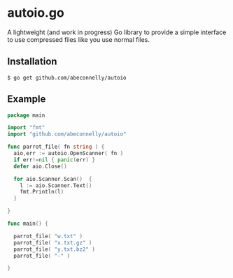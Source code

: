 autoio.go
=========

A lightweight (and work in progress) Go library to provide a simple interface to use compressed files
like you use normal files.

Installation
------------

    $ go get github.com/abeconnelly/autoio

Example
-------

```go
package main

import "fmt"
import "github.com/abeconnelly/autoio"

func parrot_file( fn string ) {
  aio,err := autoio.OpenScanner( fn )
  if err!=nil { panic(err) }
  defer aio.Close()

  for aio.Scanner.Scan()  {
    l := aio.Scanner.Text()
    fmt.Println(l)
  }

}

func main() {

  parrot_file( "w.txt" )
  parrot_file( "x.txt.gz" )
  parrot_file( "y.txt.bz2" )
  parrot_file( "-" )

}
```

